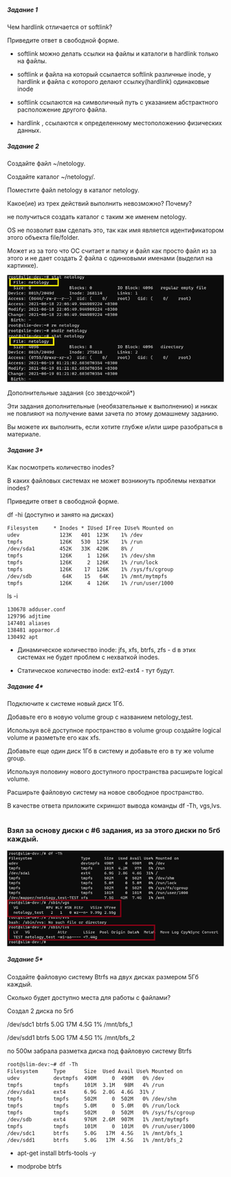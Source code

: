 <h5>Задание 1</h5>

Чем hardlink отличается от softlink?

Приведите ответ в свободной форме.

* softlink можно делать ссылки на файлы и каталоги в hardlink только на файлы.

* softlink и файла на который ссылается softlink различные inode, у hardlink и файла с которого делают ссылку(hardlink) одинаковые inode

* softlink ссылаются на символичный путь с указанием абстрактного расположение другого файла.

* hardlink , ссылаются к определенному местоположению физических данных.

<h5>Задание 2</h5>

Создайте файл ~/netology.

Создайте каталог ~/netology/.

Поместите файл netology в каталог netology.

Какое(ие) из трех действий выполнить невозможно? Почему?

не получиться создать каталог с таким же именем netology.

OS не позволит вам сделать это, так как имя является идентификатором этого объекта file/folder.

Может из за того что ОС считает и папку и файл как просто файл из за этого и не дает создать 2 файла с одинковыми именами (выделил на картинке).

![alt tag](https://github.com/avo1yanskiy/slin-homeworks/blob/main/image/Screenshot_15.png " LVM2")

Дополнительные задания (со звездочкой*)

Эти задания дополнительные (необязательные к выполнению) и никак не повлияют на получение вами зачета по этому домашнему заданию. 

Вы можете их выполнить, если хотите глубже и/или шире разобраться в материале.

<h5>Задание 3*</h5>

Как посмотреть количество inodes?

В каких файловых системах не может возникнуть проблемы нехватки inodes?

Приведите ответ в свободной форме.

df -hi (доступно и занято на дисках)

```
Filesystem     * Inodes * IUsed IFree IUse% Mounted on
udev             123K   401  123K    1% /dev
tmpfs            126K   530  125K    1% /run
/dev/sda1        452K   33K  420K    8% /
tmpfs            126K     1  126K    1% /dev/shm
tmpfs            126K     2  126K    1% /run/lock
tmpfs            126K    17  126K    1% /sys/fs/cgroup
/dev/sdb          64K    15   64K    1% /mnt/mytmpfs
tmpfs            126K     4  126K    1% /run/user/1000
```
ls -i 

```
130678 adduser.conf                          
129796 adjtime                              
147401 aliases                 
138481 apparmor.d                        
130492 apt
```

* Динамическое количество inode: jfs, xfs, btrfs, zfs - d в этих системах не будет проблем с нехваткой inodes.

* Статическое количество inode: ext2-ext4 - тут будут.


<h5>Задание 4*</h5>

Подключите к системе новый диск 1Гб.

Добавьте его в новую volume group с названием netology_test.

Используя всё доступное пространство в volume group создайте logical volume и разметьте его как xfs.

Добавьте еще один диск 1Гб в систему и добавьте его в ту же volume group.

Используя половину нового доступного пространства расширьте logical volume.

Расширьте файловую систему на новое свободное пространство.

В качестве ответа приложите скриншот вывода команды df -Th, vgs,lvs.

 # <h3>Взял за основу диски с #6 задания, из за этого диски по 5гб каждый.</h3>

![alt tag](https://github.com/avo1yanskiy/slin-homeworks/blob/main/image/Screenshot_14.png " LVM2")

<h5>Задание 5*</h5>

Создайте файловую систему Btrfs на двух дисках размером 5Гб каждый.

Сколько будет доступно места для работы с файлами?


Создал 2 диска по 5гб 

/dev/sdc1      btrfs     5.0G   17M  4.5G   1% /mnt/bfs_1

/dev/sdd1      btrfs     5.0G   17M  4.5G   1% /mnt/bfs_2

по 500м забрала разметка диска под файловую систему Btrfs
```
root@slim-dev:~# df -Th
Filesystem     Type      Size  Used Avail Use% Mounted on
udev           devtmpfs  490M     0  490M   0% /dev
tmpfs          tmpfs     101M  3.1M   98M   4% /run
/dev/sda1      ext4      6.9G  2.0G  4.6G  31% /
tmpfs          tmpfs     502M     0  502M   0% /dev/shm
tmpfs          tmpfs     5.0M     0  5.0M   0% /run/lock
tmpfs          tmpfs     502M     0  502M   0% /sys/fs/cgroup
/dev/sdb       ext4      976M  2.6M  907M   1% /mnt/mytmpfs
tmpfs          tmpfs     101M     0  101M   0% /run/user/1000
/dev/sdc1      btrfs     5.0G   17M  4.5G   1% /mnt/bfs_1
/dev/sdd1      btrfs     5.0G   17M  4.5G   1% /mnt/bfs_2

```

* apt-get install btrfs-tools -y

* modprobe btrfs
